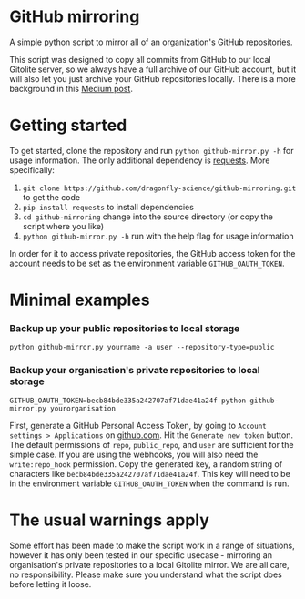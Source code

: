 GitHub mirroring
================

A simple python script to mirror all of an organization's GitHub repositories.

This script was designed to copy all commits from GitHub to our local Gitolite server, so we always have a full
archive of our GitHub account, but it will also let you just archive your GitHub repositories
locally. There is a more background in this [Medium post](https://medium.com/dragonfly-data-science/23002a10aefc).

Getting started
===============

To get started, clone the repository and run `python github-mirror.py -h` for usage information. The only additional dependency is [requests](http://docs.python-requests.org/en/latest/index.html). More specifically:

1. `git clone https://github.com/dragonfly-science/github-mirroring.git` to get the code
2. `pip install requests` to install dependencies
3. `cd github-mirroring` change into the source directory (or copy the script where you like)
4. `python github-mirror.py -h` run with the help flag for usage information

In order for it to access private repositories, the GitHub access token for the account needs to be set as the environment variable `GITHUB_OAUTH_TOKEN`. 

Minimal examples
=================

### Backup up your public repositories to local storage

`python github-mirror.py yourname -a user --repository-type=public`

### Backup your organisation's private repositories to local storage

`GITHUB_OAUTH_TOKEN=becb84bde335a242707af71dae41a24f python github-mirror.py yourorganisation`

First, generate a GitHub Personal Access Token, by going to `Account settings > Applications` on [github.com](http://www.github.com). Hit the `Generate new token` button. The default permissions of `repo`, `public_repo`, and `user` are sufficient for the simple case. If you are using the webhooks, you will also need the `write:repo_hook` permission. Copy the generated key, a random string of characters like `becb84bde335a242707af71dae41a24f`. This key
will need to be in the environment variable `GITHUB_OAUTH_TOKEN` when the command is run. 


The usual warnings apply
========================

Some effort has been made to make the script work in a range of situations, however
it has only been tested in our specific usecase - mirroring an organisation's
private repositories to a local Gitolite mirror. We are all care, no responsibility. Please
make sure you understand what the script does before letting it loose.
